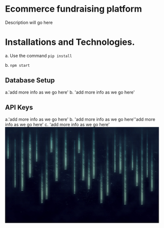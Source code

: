 # Ecommerce fundraising platform
Description will go here 


# Installations and Technologies.
a.  Use the command `pip install`

b. `npm start`

## Database Setup
a.'add more info as we go here'
b. 'add more info as we go here'

## API Keys
a.'add more info as we go here'
b. 'add more info as we go here''add more info as we go here'
c. 'add more info as we go here'
![Screenshot](Capture.PNG)
